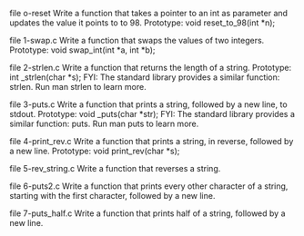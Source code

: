 file o-reset Write a function that takes a pointer to an int as parameter and updates the value it points to to 98.
Prototype: void reset_to_98(int *n);

file 1-swap.c Write a function that swaps the values of two integers.
Prototype: void swap_int(int *a, int *b); 

file 2-strlen.c Write a function that returns the length of a string.
Prototype: int _strlen(char *s);
FYI: The standard library provides a similar function: strlen. Run man strlen to learn more.

file 3-puts.c  Write a function that prints a string, followed by a new line, to stdout.
Prototype: void _puts(char *str);
FYI: The standard library provides a similar function: puts. Run man puts to learn more.

file 4-print_rev.c Write a function that prints a string, in reverse, followed by a new line.
Prototype: void print_rev(char *s);

file 5-rev_string.c Write a function that reverses a string.

file 6-puts2.c Write a function that prints every other character of a string, starting with the first character, followed by a new line.

file 7-puts_half.c Write a function that prints half of a string, followed by a new line.


